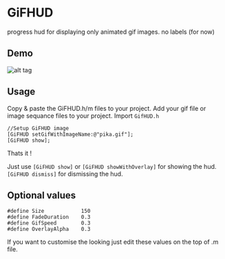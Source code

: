 GiFHUD
======

progress hud for displaying only animated gif images. no labels (for now)


Demo
----

![alt tag](https://raw.githubusercontent.com/cemolcay/GiFHUD/master/demo.gif)

Usage
-----

Copy & paste the GiFHUD.h/m files to your project.
Add your gif file or image sequance files to your project.
Import `GifHUD.h`

    //Setup GiFHUD image
    [GiFHUD setGifWithImageName:@"pika.gif"];
    [GiFHUD show];

Thats it !

Just use `[GiFHUD show]` or `[GiFHUD showWithOverlay]` for showing the hud.
`[GiFHUD dismiss]` for dismissing the hud.


Optional values
---------------

    #define Size            150
    #define FadeDuration    0.3
    #define GifSpeed        0.3
    #define OverlayAlpha    0.3

If you want to customise the looking just edit these values on the top of .m file.



